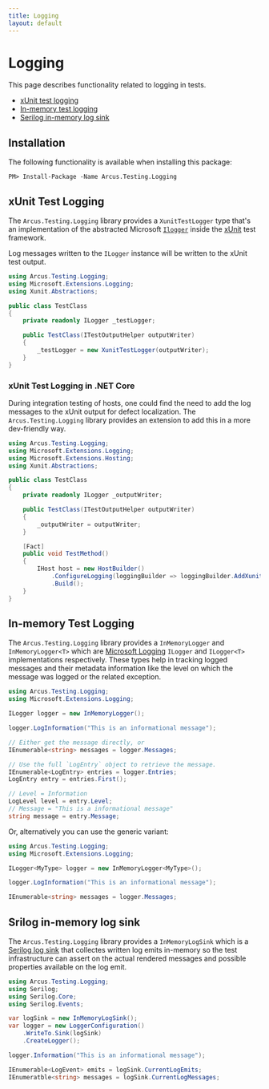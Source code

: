```yaml
---
title: Logging
layout: default
---
```


# Logging

This page describes functionality related to logging in tests.
* [xUnit test logging](#xunit-test-logging)
* [In-memory test logging](#in-memory-test-logging)
* [Serilog in-memory log sink](#serilog-in-memory-log-sink)

## Installation

The following functionality is available when installing this package:

```shell
PM> Install-Package -Name Arcus.Testing.Logging
```

## xUnit Test Logging

The `Arcus.Testing.Logging` library provides a `XunitTestLogger` type that's an implementation of the abstracted Microsoft [`Ilogger`](https://docs.microsoft.com/en-us/dotnet/api/microsoft.extensions.logging) 
inside the [xUnit](https://xunit.net/) test framework.

Log messages written to the `ILogger` instance will be written to the xUnit test output.

```csharp
using Arcus.Testing.Logging;
using Microsoft.Extensions.Logging;
using Xunit.Abstractions;

public class TestClass
{
    private readonly ILogger _testLogger;

    public TestClass(ITestOutputHelper outputWriter)
    {
        _testLogger = new XunitTestLogger(outputWriter);
    }
}
```

### xUnit Test Logging in .NET Core

During integration testing of hosts, one could find the need to add the log messages to the xUnit output for defect localization.
The `Arcus.Testing.Logging` library provides an extension to add this in a more dev-friendly way.

```csharp
using Arcus.Testing.Logging;
using Microsoft.Extensions.Logging;
using Microsoft.Extensions.Hosting;
using Xunit.Abstractions;

public class TestClass
{
    private readonly ILogger _outputWriter;

    public TestClass(ITestOutputHelper outputWriter)
    {
        _outputWriter = outputWriter;
    }

    [Fact]
    public void TestMethod()
    {
        IHost host = new HostBuilder()
            .ConfigureLogging(loggingBuilder => loggingBuilder.AddXunitTestLogging(_outputWriter))
            .Build();
    }
}
```

## In-memory Test Logging

The `Arcus.Testing.Logging` library provides a `InMemoryLogger` and `InMemoryLogger<T>` which are [Microsoft Logging](https://docs.microsoft.com/en-us/aspnet/core/fundamentals/logging/?view=aspnetcore-3.1) `ILogger` and `ILogger<T>` implementations respectively.
These types help in tracking logged messages and their metadata information like the level on which the message was logged or the related exception.

```csharp
using Arcus.Testing.Logging;
using Microsoft.Extensions.Logging;

ILogger logger = new InMemoryLogger();

logger.LogInformation("This is an informational message");

// Either get the message directly, or
IEnumerable<string> messages = logger.Messages;

// Use the full `LogEntry` object to retrieve the message.
IEnumerable<LogEntry> entries = logger.Entries;
LogEntry entry = entries.First();

// Level = Information
LogLevel level = entry.Level;
// Message = "This is a informational message"
string message = entry.Message;
```

Or, alternatively you can use the generic variant:

```csharp
using Arcus.Testing.Logging;
using Microsoft.Extensions.Logging;

ILogger<MyType> logger = new InMemoryLogger<MyType>();

logger.LogInformation("This is an informational message");

IEnumerable<string> messages = logger.Messages;
```

## Srilog in-memory log sink

The `Arcus.Testing.Logging` library provides a `InMemoryLogSink` which is a [Serilog log sink](https://github.com/serilog/serilog/wiki/Configuration-Basics#sinks) 
that collectes written log emits in-memory so the test infrastructure can assert on the actual rendered messages and possible properties available on the log emit.

```csharp
using Arcus.Testing.Logging;
using Serilog;
using Serilog.Core;
using Serilog.Events;

var logSink = new InMemoryLogSink();
var logger = new LoggerConfiguration()
    .WriteTo.Sink(logSink)
    .CreateLogger();

logger.Information("This is an informational message");

IEnumerable<LogEvent> emits = logSink.CurrentLogEmits;
IEnumeratble<string> messages = logSink.CurrentLogMessages;
```